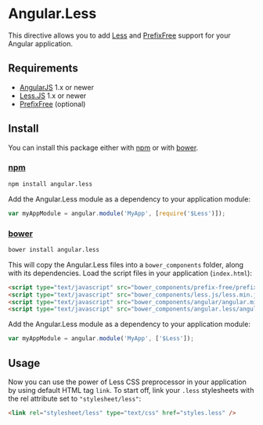 # Angular.Less

This directive allows you to add [Less]
and [PrefixFree] support
for your Angular application.

## Requirements

- [AngularJS] 1.x or newer
- [Less.JS] 1.x or newer
- [PrefixFree] (optional)


## Install

You can install this package either with [npm] or with [bower].

### [npm]

```sh
npm install angular.less
```

Add the Angular.Less module as a dependency to your application module:

```javascript
var myAppModule = angular.module('MyApp', [require('$Less')]);
```


### [bower]

```sh
bower install angular.less
```

This will copy the Angular.Less files into a `bower_components` folder,
along with its dependencies. Load the script files in your application (`index.html`):

```html
<script type="text/javascript" src="bower_components/prefix-free/prefixfree.min.js"></script>
<script type="text/javascript" src="bower_components/less.js/less.min.js"></script>
<script type="text/javascript" src="bower_components/angular/angular.min.js"></script>
<script type="text/javascript" src="bower_components/angular.less/angular.less.js"></script>
```

Add the Angular.Less module as a dependency to your application module:

```javascript
var myAppModule = angular.module('MyApp', ['$Less']);
```

## Usage

Now you can use the power of Less CSS preprocessor in your application
by using default HTML tag `link`.
To start off, link your `.less` stylesheets with the rel attribute set to `"stylesheet/less"`:

```html
<link rel="stylesheet/less" type="text/css" href="styles.less" />
```

[AngularJS]: https://angularjs.org/
[Less.JS]: http://lesscss.org/
[Less]: http://lesscss.org/
[PrefixFree]: http://leaverou.github.io/prefixfree/

[Bower]: http://bower.io/
[npm]: https://www.npmjs.com/
